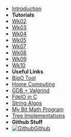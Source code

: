 - [Introduction](_introduction)
- **Tutorials**
- [Wk02](Tute2/Wk02)
- [Wk03](Tute3/Wk03)
- [Wk04](Tute4/Wk04)
- [Wk05](Tute5/Wk05)
- [Wk07](Tute7/Wk07)
- [Wk08](Tute8/Wk08)
- [Wk09](Tute9/Wk09)
- [Wk10](Tute10/Wk10)
- **Useful Links**
- [BigO Tool](../../BigOh)
- [Home Computing](../../home_computing)
- [GDB + Valgrind](../../gdb_valgrind)
- [FileIO in C](../../FileIO_Files/ExampleFileReading)
- [String Algos](../../StringAlgos/StringAlgos)
- [My Bit Math Program](https://braedonwooding.github.io/BitwiseCmpViz/#/)
- [Tree Implementations](../../Detailed_TreeImplementations/Detailed_TreeImplementations.md)
- **Github Stuff**
- [![Github](https://icongram.jgog.in/simple/github.svg?color=808080&size=16)Github](https://github.com/BraedonWooding/CompTutoring)
